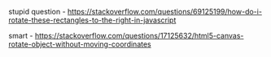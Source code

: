 stupid question - https://stackoverflow.com/questions/69125199/how-do-i-rotate-these-rectangles-to-the-right-in-javascript

smart - https://stackoverflow.com/questions/17125632/html5-canvas-rotate-object-without-moving-coordinates
